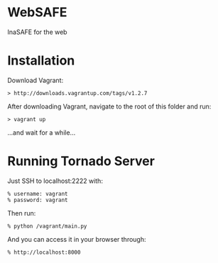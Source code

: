 WebSAFE
=======
InaSAFE for the web

Installation
============
Download Vagrant:

    > http://downloads.vagrantup.com/tags/v1.2.7

After downloading Vagrant, navigate to the root of this folder and run:

    > vagrant up

...and wait for a while...

Running Tornado Server
======================
Just SSH to localhost:2222 with:

    % username: vagrant
    % password: vagrant

Then run:

    % python /vagrant/main.py
    
And you can access it in your browser through:

    % http://localhost:8000